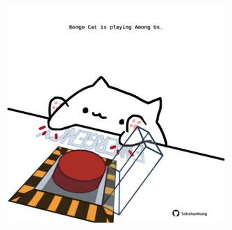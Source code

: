 <!-- built at 28/05/2021, 10:29:57 UTC -->
<p align="center">
  <img width="500" height="500" src="./ReadmeImage.svg">
</p>
